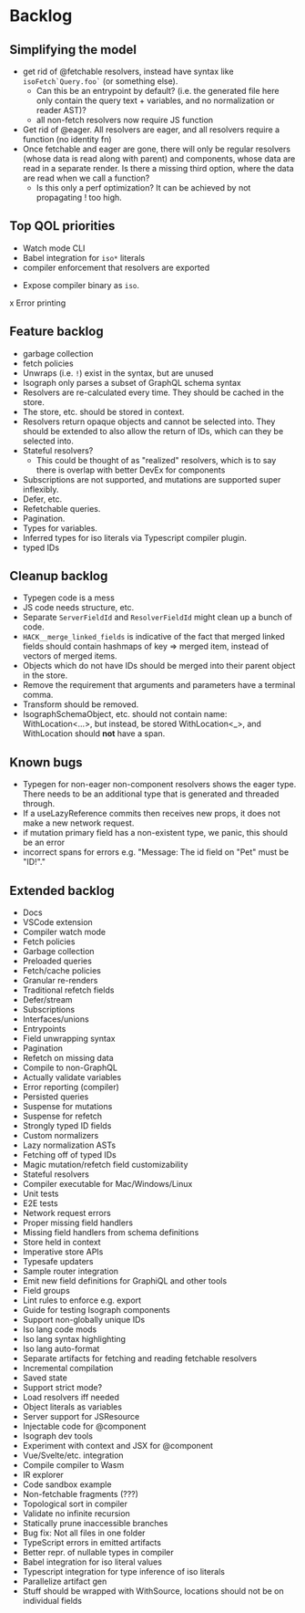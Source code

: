 # Backlog

## Simplifying the model

* get rid of @fetchable resolvers, instead have syntax like `` isoFetch`Query.foo` `` (or something else).
  * Can this be an entrypoint by default? (i.e. the generated file here only contain the query text + variables, and no normalization or reader AST)?
  * all non-fetch resolvers now require JS function
* Get rid of @eager. All resolvers are eager, and all resolvers require a function (no identity fn)
* Once fetchable and eager are gone, there will only be regular resolvers (whose data is read along with parent) and components, whose data are read in a separate render. Is there a missing third option, where the data are read when we call a function?
  * Is this only a perf optimization? It can be achieved by not propagating ! too high.

## Top QOL priorities

* Watch mode CLI
* Babel integration for `iso*` literals
* compiler enforcement that resolvers are exported
- Expose compiler binary as `iso`.

x Error printing

## Feature backlog

- garbage collection
- fetch policies
- Unwraps (i.e. `!`) exist in the syntax, but are unused
- Isograph only parses a subset of GraphQL schema syntax
- Resolvers are re-calculated every time. They should be cached in the store.
- The store, etc. should be stored in context.
- Resolvers return opaque objects and cannot be selected into. They should be extended to also allow the return of IDs, which can they be selected into.
- Stateful resolvers?
  - This could be thought of as "realized" resolvers, which is to say there is overlap with better DevEx for components
- Subscriptions are not supported, and mutations are supported super inflexibly.
- Defer, etc.
- Refetchable queries.
- Pagination.
- Types for variables.
- Inferred types for iso literals via Typescript compiler plugin.
- typed IDs

## Cleanup backlog

- Typegen code is a mess
- JS code needs structure, etc.
- Separate `ServerFieldId` and `ResolverFieldId` might clean up a bunch of code.
- `HACK__merge_linked_fields` is indicative of the fact that merged linked fields should contain hashmaps of key => merged item, instead of vectors of merged items.
- Objects which do not have IDs should be merged into their parent object in the store.
- Remove the requirement that arguments and parameters have a terminal comma.
- Transform should be removed.
- IsographSchemaObject, etc. should not contain name: WithLocation<...>, but instead, be stored WithLocation<_>, and WithLocation should **not** have a span.

## Known bugs

- Typegen for non-eager non-component resolvers shows the eager type. There needs to be an additional type that is generated and threaded through.
- If a useLazyReference commits then receives new props, it does not make a new network request.
- if mutation primary field has a non-existent type, we panic, this should be an error
- incorrect spans for errors e.g. "Message: The id field on "Pet" must be "ID!"."

## Extended backlog

* Docs
* VSCode extension
* Compiler watch mode
* Fetch policies
* Garbage collection
* Preloaded queries
* Fetch/cache policies
* Granular re-renders
* Traditional refetch fields
* Defer/stream
* Subscriptions
* Interfaces/unions
* Entrypoints
* Field unwrapping syntax
* Pagination
* Refetch on missing data
* Compile to non-GraphQL
* Actually validate variables
* Error reporting (compiler)
* Persisted queries
* Suspense for mutations
* Suspense for refetch
* Strongly typed ID fields
* Custom normalizers
* Lazy normalization ASTs
* Fetching off of typed IDs
* Magic mutation/refetch field customizability
* Stateful resolvers
* Compiler executable for Mac/Windows/Linux
* Unit tests
* E2E tests
* Network request errors
* Proper missing field handlers
* Missing field handlers from schema definitions
* Store held in context
* Imperative store APIs
* Typesafe updaters
* Sample router integration
* Emit new field definitions for GraphiQL and other tools
* Field groups
* Lint rules to enforce e.g. export
* Guide for testing Isograph components
* Support non-globally unique IDs
* Iso lang code mods
* Iso lang syntax highlighting
* Iso lang auto-format
* Separate artifacts for fetching and reading fetchable resolvers
* Incremental compilation
* Saved state
* Support strict mode?
* Load resolvers iff needed
* Object literals as variables
* Server support for JSResource
* Injectable code for @component
* Isograph dev tools
* Experiment with context and JSX for @component
* Vue/Svelte/etc. integration
* Compile compiler to Wasm
* IR explorer
* Code sandbox example
* Non-fetchable fragments (???)
* Topological sort in compiler
* Validate no infinite recursion
* Statically prune inaccessible branches
* Bug fix: Not all files in one folder
* TypeScript errors in emitted artifacts
* Better repr. of nullable types in compiler
* Babel integration for iso literal values
* Typescript integration for type inference of iso literals
* Parallelize artifact gen
* Stuff should be wrapped with WithSource, locations should not be on individual fields
